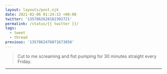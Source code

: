 ```yaml
---
layout: layouts/post.njk
date: 2021-02-06 01:24:13 +00:00
twitter: '1357862628182302721'
permalink: /status/{{ twitter }}/
tags: 
  - tweet
  - thread
previous: '1357862476071673856'
---
```


> Cut to me screaming and fist pumping for 30 minutes straight every Friday.

---
